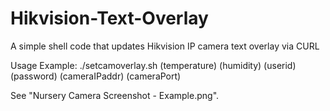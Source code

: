 # Hikvision-Text-Overlay
A simple shell code that updates Hikvision IP camera text overlay via CURL

Usage Example:
./setcamoverlay.sh (temperature) (humidity) (userid) (password) (cameraIPaddr) (cameraPort)

See "Nursery Camera Screenshot - Example.png".
